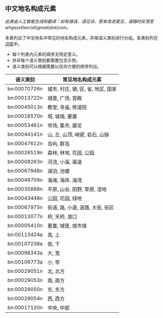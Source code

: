 ## 中文地名构成元素

*此表由人工智能生成和翻译：如有错误，请见谅，若有改进意见，请随时反馈至 whgazetteer(at)gmail(dot)com。*

本表列出了中文地名中常见的地名构成元素，并按语义类别进行分组。各类别列在[词库](https://github.com/WorldHistoricalGazetteer/epitran/blob/toponymic-linguistics/epitran/data/topos/thesaurus.md)中。

* 每个列表内元素的顺序无特定意义。
* 并非每个语义类别都需要包含示例。
* 语义类别可以根据需要以任何方便的顺序列出。

| 语义类别 | 常见地名构成元素 |
|---|---|
| bn:00070726n | 城市, 村庄, 镇, 区, 省, 地区, 国家 |
| bn:00013722n | 城堡, 广场, 宫殿 |
| bn:00045013n | 教堂, 寺庙, 修道院 |
| bn:00016570n | 塔, 城墙, 要塞 |
| bn:00053461n | 市场, 集市, 展览 |
| bn:00044141n | 山, 丘, 山顶, 峭壁, 岩石, 山脉 |
| bn:00047612n | 岛屿, 群岛 |
| bn:00026519n | 森林, 林地, 花园, 公园 |
| bn:00009263n | 河流, 小溪, 渠道 |
| bn:00067948n | 湖泊, 池塘 |
| bn:00049709n | 海滩, 海岸, 海湾 |
| bn:00035868n | 平原, 山谷, 田野, 草原, 湿地 |
| bn:00043448n | 公园, 花园, 绿地 |
| bn:00067975n | 街道, 路, 小道, 道路, 大街, 街区 |
| bn:00013077n | 桥, 天桥, 渡口 |
| bn:00005410n | 要塞, 城堡, 城市墙 |
| bn:00113424a | 高, 上 |
| bn:00107238a | 低, 下 |
| bn:00098343a | 大, 宽 |
| bn:00106773a | 小, 窄 |
| bn:00029051n | 北, 北方 |
| bn:00029053n | 南, 南方 |
| bn:00029050n | 东, 东方 |
| bn:00029054n | 西, 西方 |
| bn:00017120n | 中央, 中部 |
